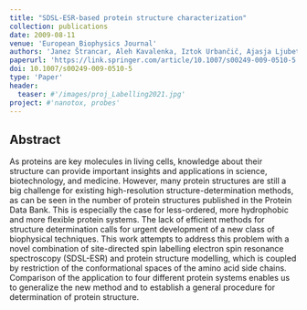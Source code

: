 ```yaml
---
title: "SDSL-ESR-based protein structure characterization"
collection: publications
date: 2009-08-11
venue: 'European Biophysics Journal'
authors: 'Janez Štrancar, Aleh Kavalenka, Iztok Urbančič, Ajasja Ljubetič, Marcus A. Hemminga'
paperurl: 'https://link.springer.com/article/10.1007/s00249-009-0510-5'
doi: 10.1007/s00249-009-0510-5 
type: 'Paper'
header:
  teaser: #'/images/proj_Labelling2021.jpg'
project: #'nanotox, probes'
---
```


Abstract
--------
As proteins are key molecules in living cells, knowledge about their structure can provide important insights and applications in science, biotechnology, and medicine. 
However, many protein structures are still a big challenge for existing high-resolution structure-determination methods, as can be seen in the number of protein structures published in the Protein Data Bank. 
This is especially the case for less-ordered, more hydrophobic and more flexible protein systems. The lack of efficient methods for structure determination calls for urgent development of a new class of biophysical techniques. 
This work attempts to address this problem with a novel combination of site-directed spin labelling electron spin resonance spectroscopy (SDSL-ESR) and protein structure modelling, which is coupled by restriction of the 
conformational spaces of the amino acid side chains. 
Comparison of the application to four different protein systems enables us to generalize the new method and to establish a general procedure for determination of protein structure.
